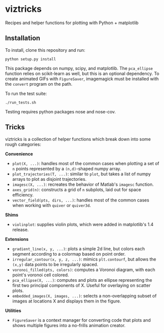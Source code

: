 # viztricks
Recipes and helper functions for plotting with Python + matplotlib


## Installation

To install, clone this repository and run:

    python setup.py install

This package depends on numpy, scipy, and matplotlib.
The `pca_ellipse` function relies on scikit-learn as well, but this is an
optional dependency.
To create animated GIFs with `FigureSaver`, imagemagick must be installed
with the `convert` program on the path.

To run the test suite:

    ./run_tests.sh

Testing requires python packages nose and nose-cov.

## Tricks

viztricks is a collection of helper functions which break down into
some rough categories:

**Convenience**

 * `plot(X, ...)`: handles most of the common cases when plotting a
   set of `n` points represented by a `(n,d)`-shaped numpy array.
 * `plot_trajectories(T, ...)`: similar to `plot`, but takes a list of
   numpy arrays to plot as disjoint trajectories.
 * `imagesc(X, ...)`: recreates the behavior of Matlab's `imagesc` function.
 * `axes_grid(n)`: constructs a grid of `n` subplots,
   laid out for space efficiency.
 * `vector_field(pts, dirs, ...)`: handles most of the common cases when
   working with `quiver` or `quiver3d`.

**Shims**

 * `violinplot`: supplies violin plots,
   which were added in matplotlib's 1.4 release.

**Extensions**

 * `gradient_line(x, y, ...)`: plots a simple 2d line, but colors each
   segment according to a colormap based on point order.
 * `irregular_contour(x, y, z, ...)`: mimics `plt.contourf`, but allows the
   `(x,y)` data points to be irregularly spaced.
 * `voronoi_filled(pts, colors)`: computes a Voronoi diagram, with each point's
   voronoi cell colored.
 * `pca_ellipse(X, ...)`: computes and plots an ellipse representing the first
   two principal components of X. Useful for overlaying on scatter plots.
 * `embedded_images(X, images, ...)`: selects a non-overlapping subset of images
   at locations X and displays them in the figure.

**Utilities**

  * `FigureSaver` is a context manager for converting code that plots and shows
    multiple figures into a no-frills animation creator.
